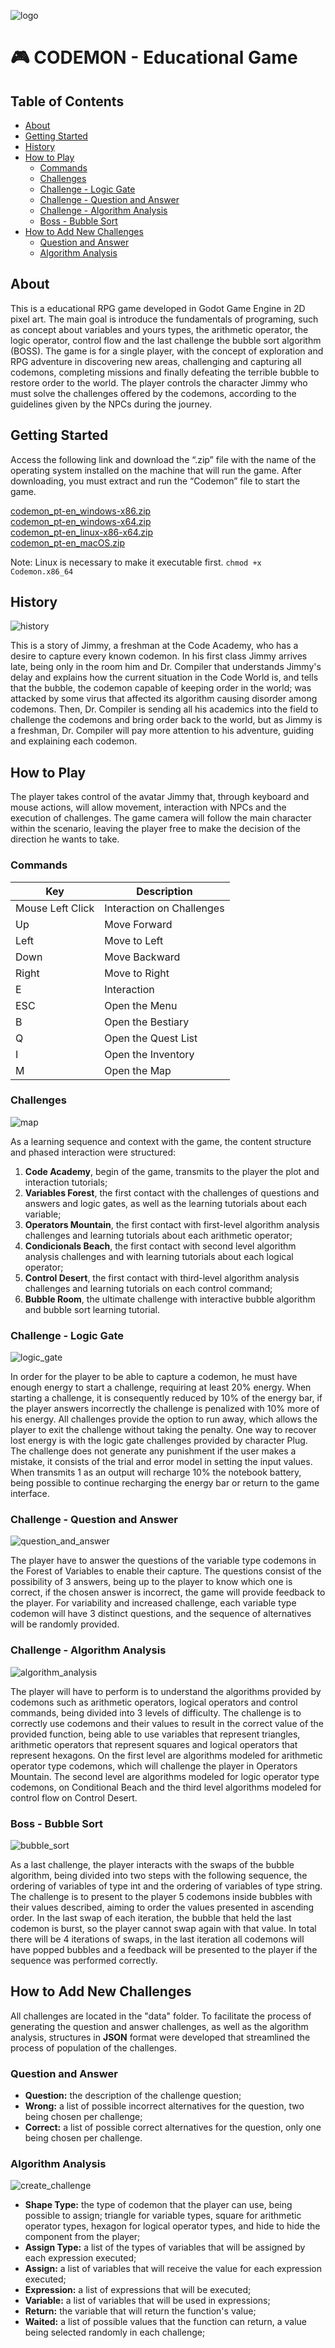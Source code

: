 ![logo](https://user-images.githubusercontent.com/52884069/128723241-695ab0a2-fa93-46a3-ad35-3da025cd965d.png)
# 🎮 CODEMON - Educational Game

## Table of Contents
- [About](#about)
- [Getting Started](#getting_started)
- [History](#history)
- [How to Play](#how_to_play)
  - [Commands](#commands)
  - [Challenges](#challenges)
  - [Challenge - Logic Gate](#challenge_1)
  - [Challenge - Question and Answer](#challenge_2)
  - [Challenge - Algorithm Analysis](#challenge_3)
  - [Boss - Bubble Sort](#boss)
- [How to Add New Challenges](#how_to_create_new_challenges)
  - [Question and Answer](#question_answer)
  - [Algorithm Analysis](#algorithm_analysis)

## About <a name = "about"></a>
This is a educational RPG game developed in Godot Game Engine in 2D pixel art. The main goal is introduce the fundamentals of programing, such as concept about variables and yours types, the arithmetic operator, the logic operator, control flow and the last challenge the bubble sort algorithm (BOSS). The game is for a single player, with the concept of exploration and RPG adventure in discovering new areas, challenging and capturing all codemons, completing missions and finally defeating the terrible bubble to restore order to the world. The player controls the character Jimmy who must solve the challenges offered by the codemons, according to the guidelines given by the NPCs during the journey.

## Getting Started <a name = "getting_started"></a>
Access the following link and download the “.zip” file with the name of the operating system installed on the machine that will run the game.
After downloading, you must extract and run the “Codemon” file to start the game.

[codemon_pt-en_windows-x86.zip](https://github.com/uniaodk/codemon/releases/download/v1.0-alpha/codemon-v1.0-alpha-pt_eng-windows_x86.zip)<br>
[codemon_pt-en_windows-x64.zip](https://github.com/uniaodk/codemon/releases/download/v1.0-alpha/codemon-v1.0-alpha-pt_eng-windows_x64.zip)<br>
[codemon_pt-en_linux-x86-x64.zip](https://github.com/uniaodk/codemon/releases/download/v1.0-alpha/codemon-v1.0-alpha-pt_eng-linux_x86_x64.zip)<br>
[codemon_pt-en_macOS.zip](https://github.com/uniaodk/codemon/releases/download/v1.0-alpha/codemon-v1.0-alpha-pt_eng-macOS.zip)<br>

Note: Linux is necessary to make it executable first.
```chmod +x Codemon.x86_64```

## History <a name = "history"></a>

![history](https://user-images.githubusercontent.com/52884069/128772988-62830d44-ebe8-4178-851b-51df7bf92364.png)

This is a story of Jimmy, a freshman at the Code Academy, who has a desire to capture every known codemon. In his first class Jimmy arrives late, being only in the room him and Dr. Compiler that understands Jimmy's delay and explains how the current situation in the Code World is, and tells that the bubble, the codemon capable of keeping order in the world; was attacked by some virus that affected its algorithm causing disorder among codemons. Then, Dr. Compiler is sending all his academics into the field to challenge the codemons and bring order back to the world, but as Jimmy is a freshman, Dr. Compiler will pay more attention to his adventure, guiding and explaining each codemon.

## How to Play <a name = "how_to_play"></a>
The player takes control of the avatar Jimmy that, through keyboard and mouse actions, will allow movement, interaction with NPCs and the execution of challenges. The game camera will follow the main character within the scenario, leaving the player free to make the decision of the direction he wants to take.
 
### Commands <a name = "commands"></a>
| Key | Description |
|--|--|
| Mouse Left Click | Interaction on Challenges |
| Up | Move Forward |
| Left| Move to Left |
| Down| Move Backward|
| Right| Move to Right |
| E | Interaction |
| ESC | Open the Menu |
| B | Open the Bestiary |
| Q | Open the Quest List |
| I | Open the Inventory|
| M | Open the Map |


### Challenges <a name = "challenges"></a>

![map](https://user-images.githubusercontent.com/52884069/128778385-305fec49-53aa-4b83-9ec5-eff77d0f7d41.png)

As a learning sequence and context with the game, the content structure and phased interaction were structured:
  1. **Code Academy**, begin of the game, transmits to the player the plot and interaction tutorials;
  2. **Variables Forest**, the first contact with the challenges of questions and answers and logic gates, as well as the learning tutorials about each variable;
  3. **Operators Mountain**, the first contact with first-level algorithm analysis challenges and learning tutorials about each arithmetic operator;
  4. **Condicionals Beach**, the first contact with second level algorithm analysis challenges and with learning tutorials about each logical operator;
  5. **Control Desert**, the first contact with third-level algorithm analysis challenges and learning tutorials on each control command;
  6. **Bubble Room**, the ultimate challenge with interactive bubble algorithm and bubble sort learning tutorial.

### Challenge - Logic Gate <a name = "challenge_1"></a>

![logic_gate](https://user-images.githubusercontent.com/52884069/128776113-b3f66229-783f-47cf-ab49-f0ccd8b7bee4.png)

In order for the player to be able to capture a codemon, he must have enough energy to start a challenge, requiring at least 20% energy. When starting a challenge, it is consequently reduced by 10% of the energy bar, if the player answers incorrectly the challenge is penalized with 10% more of his energy. All challenges provide the option to run away, which allows the player to exit the challenge without taking the penalty. One way to recover lost energy is with the logic gate challenges provided by character Plug. The challenge does not generate any punishment if the user makes a mistake, it consists of the trial and error model in setting the input values. When transmits 1 as an output will recharge 10% the notebook battery, being possible to continue recharging the energy bar or return to the game interface.

### Challenge - Question and Answer <a name = "challenge_2"></a>

![question_and_answer](https://user-images.githubusercontent.com/52884069/128776611-a6525aac-9c0b-49f4-8b1c-d63cabd3f941.png)

The player have to answer the questions of the variable type codemons in the Forest of Variables to enable their capture. The questions consist of the possibility of 3 answers, being up to the player to know which one is correct, if the chosen answer is incorrect, the game will provide feedback to the player. For variability and increased challenge, each variable type codemon will have 3 distinct questions, and the sequence of alternatives will be randomly provided.

### Challenge - Algorithm Analysis <a name = "challenge_3"></a>

![algorithm_analysis](https://user-images.githubusercontent.com/52884069/128777056-0d72e716-8e67-4b81-b73a-fd5d8e8fa2c9.png)

The player will have to perform is to understand the algorithms provided by codemons such as arithmetic operators, logical operators and control commands, being divided into 3 levels of difficulty. The challenge is to correctly use codemons and their values to result in the correct value of the provided function, being able to use variables that represent triangles, arithmetic operators that represent squares and logical operators that represent hexagons.
On the first level are algorithms modeled for arithmetic operator type codemons, which will challenge the player in Operators Mountain. The second level are algorithms modeled for logic operator type codemons, on Conditional Beach and the third level algorithms modeled for control flow on Control Desert.

### Boss - Bubble Sort <a name = "boss"></a>

![bubble_sort](https://user-images.githubusercontent.com/52884069/128782979-349b0144-89eb-478f-8539-3f48b205df87.png)

As a last challenge, the player interacts with the swaps of the bubble algorithm, being divided into two steps with the following sequence, the ordering of variables of type int and the ordering of variables of type string. The challenge is to present to the player 5 codemons inside bubbles with their values described, aiming to order the values presented in ascending order. In the last swap of each iteration, the bubble that held the last codemon is burst, so the player cannot swap again with that value. In total there will be 4 iterations of swaps, in the last iteration all codemons will have popped bubbles and a feedback will be presented to the player if the sequence was performed correctly.

## How to Add New Challenges <a name = "how_to_create_new_challenges"></a>

All challenges are located in the "data" folder. To facilitate the process of generating the question and answer challenges, as well as the algorithm analysis, structures in **JSON** format were developed that streamlined the process of population of the challenges.

### Question and Answer <a name = "question_answer"></a>
  - **Question:** the description of the challenge question;
  - **Wrong:** a list of possible incorrect alternatives for the question, two being chosen per challenge;
  - **Correct:** a list of possible correct alternatives for the question, only one being chosen per challenge.

### Algorithm Analysis <a name = "algorithm_analysis"></a>

![create_challenge](https://user-images.githubusercontent.com/52884069/128783837-6300abcf-b43f-42be-be0a-ccf7c4706c56.png)

  - **Shape Type:** the type of codemon that the player can use, being possible to assign; triangle for variable types, square for arithmetic operator types, hexagon for logical operator types, and hide to hide the component from the player;
  - **Assign Type:** a list of the types of variables that will be assigned by each expression executed;
  - **Assign:** a list of variables that will receive the value for each expression executed;
  - **Expression:** a list of expressions that will be executed;
  - **Variable:** a list of variables that will be used in expressions;
  - **Return:** the variable that will return the function's value;
  - **Waited:** a list of possible values that the function can return, a value being selected randomly in each challenge;
